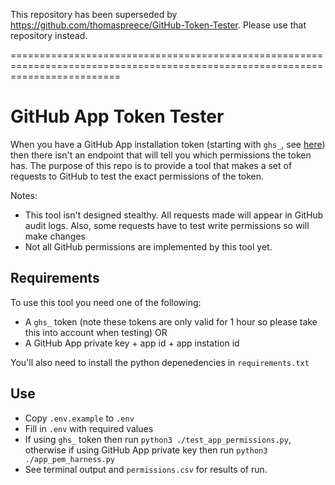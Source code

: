 This repository has been superseded by https://github.com/thomaspreece/GitHub-Token-Tester. Please use that repository instead.

===============================================================================================================================

# GitHub App Token Tester
When you have a GitHub App installation token (starting with `ghs_`, see [here](https://docs.github.com/en/authentication/keeping-your-account-and-data-secure/about-authentication-to-github#githubs-token-formats)) then there isn't an endpoint that will tell you which permissions the token has. The purpose of this repo is to provide a tool that makes a set of requests to GitHub to test the exact permissions of the token. 

Notes:
- This tool isn't designed stealthy. All requests made will appear in GitHub audit logs. Also, some requests have to test write permissions so will make changes
- Not all GitHub permissions are implemented by this tool yet. 

## Requirements
To use this tool you need one of the following:
- A `ghs_` token (note these tokens are only valid for 1 hour so please take this into account when testing) OR
- A GitHub App private key + app id + app instation id

You'll also need to install the python depenedencies in `requirements.txt`

## Use

- Copy `.env.example` to `.env`
- Fill in `.env` with required values
- If using `ghs_` token then run `python3 ./test_app_permissions.py`, otherwise if using GitHub App private key then run `python3 ./app_pem_harness.py`
- See terminal output and `permissions.csv` for results of run.
